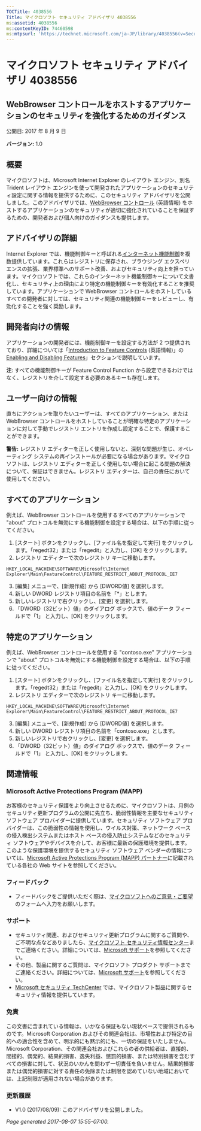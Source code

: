 ```yaml
---
TOCTitle: 4038556
Title: マイクロソフト セキュリティ アドバイザリ 4038556
ms:assetid: 4038556
ms:contentKeyID: 74460598
ms:mtpsurl: 'https://technet.microsoft.com/ja-JP/library/4038556(v=Security.10)'
---
```


マイクロソフト セキュリティ アドバイザリ 4038556
================================================

WebBrowser コントロールをホストするアプリケーションのセキュリティを強化するためのガイダンス
-------------------------------------------------------------------------------------------

公開日: 2017 年 8 月 9 日

**バージョン:** 1.0

概要
----

<span id="sectionToggle0"></span>
マイクロソフトは、Microsoft Internet Explorer のレイアウト エンジン、別名 Trident レイアウト エンジンを使って開発されたアプリケーションのセキュリティ設定に関する情報を提供するために、このセキュリティ アドバイザリを公開しました。このアドバイザリでは、[WebBrowser コントロール](https://msdn.microsoft.com/en-us/library/aa752040(v=vs.85).aspx) (英語情報) をホストするアプリケーションのセキュリティが適切に強化されていることを保証するための、開発者および個人向けのガイダンスも提供します。

アドバイザリの詳細
------------------

<span id="sectionToggle1"></span>
Internet Explorer では、機能制御キーと呼ばれる[インターネット機能制御](https://msdn.microsoft.com/en-us/library/ee330720(v=vs.85).aspx)を複数提供しています。これらはレジストリに保存され、ブラウジング エクスペリエンスの拡張、業界標準へのサポート改善、およびセキュリティ向上を担っています。マイクロソフトでは、これらのインターネット機能制御キーについて文書化し、セキュリティ上の理由により特定の機能制御キーを有効化することを推奨しています。アプリケーションで WebBrowser コントロールをホストしているすべての開発者に対しては、セキュリティ関連の機能制御キーをレビューし、有効化することを強く奨励します。

開発者向けの情報
----------------

アプリケーションの開発者には、機能制御キーを設定する方法が 2 つ提供されており、詳細については「[Introduction to Feature Controls](https://msdn.microsoft.com/en-us/library/ms537184(v=vs.85).aspx) (英語情報)」の[Enabling and Disabling Features](https://msdn.microsoft.com/en-us/library/ms537184(v=vs.85).aspx)」セクションで説明しています。

**注**: すべての機能制御キーが Feature Control Function から設定できるわけではなく、レジストリを介して設定する必要のあるキーも存在します。

ユーザー向けの情報
------------------

<span id="_Hlk489876424"></span>
直ちにアクションを取りたいユーザーは、すべてのアプリケーション、または WebBrowser コントロールをホストしていることが明確な特定のアプリケーションに対して手動でレジストリ エントリを作成し設定することで、保護することができます。

**警告:** レジストリ エディターを正しく使用しないと、深刻な問題が生じ、オペレーティング システムの再インストールが必要になる場合があります。マイクロソフトは、レジストリ エディターを正しく使用しない場合に起こる問題の解決について、保証はできません。レジストリ エディターは、自己の責任において使用してください。

すべてのアプリケーション
------------------------

例えば、WebBrowser コントロールを使用するすべてのアプリケーションで "about" プロトコルを無効にする機能制御を設定する場合は、以下の手順に従ってください。

1.  \[スタート\] ボタンをクリックし、\[ファイル名を指定して実行\] をクリックします。「regedt32」または「regedit」と入力し、\[OK\] をクリックします。
2.  レジストリ エディターで次のレジストリ キーに移動します。 

```
HKEY_LOCAL_MACHINE\SOFTWARE\Microsoft\Internet Explorer\Main\FeatureControl\FEATURE_RESTRICT_ABOUT_PROTOCOL_IE7
```

3.  \[編集\] メニューで、\[新規作成\] から \[DWORD値\] を選択します。
4.  新しい DWORD レジストリ項目の名前を「\*」とします。
5.  新しいレジストリで右クリックし、\[変更\] を選択します。
6.  「DWORD（32ビット）値」のダイアログ ボックスで、値のデータ フィールドで「1」 と入力し、\[OK\] をクリックします。

特定のアプリケーション
----------------------

例えば、WebBrowser コントロールを使用する "contoso.exe" アプリケーションで "about" プロトコルを無効にする機能制御を設定する場合は、以下の手順に従ってください。

1.  \[スタート\] ボタンをクリックし、\[ファイル名を指定して実行\] をクリックします。「regedt32」または「regedit」と入力し、\[OK\] をクリックします。
2.  レジストリ エディターで次のレジストリ キーに移動します。 

```
HKEY_LOCAL_MACHINE\SOFTWARE\Microsoft\Internet Explorer\Main\FeatureControl\FEATURE_RESTRICT_ABOUT_PROTOCOL_IE7
```

3.  \[編集\] メニューで、\[新規作成\] から \[DWORD値\] を選択します。
4.  新しい DWORD レジストリ項目の名前を「contoso.exe」とします。
5.  新しいレジストリで右クリックし、\[変更\] を選択します。
6.  「DWORD（32ビット）値」のダイアログ ボックスで、値のデータ フィールドで「1」 と入力し、\[OK\] をクリックします。

関連情報
--------

<span id="sectionToggle2"></span>
### Microsoft Active Protections Program (MAPP)

お客様のセキュリティ保護をより向上させるために、マイクロソフトは、月例のセキュリティ更新プログラムの公開に先立ち、脆弱性情報を主要なセキュリティ ソフトウェア プロバイダーに提供しています。セキュリティ ソフトウェア プロバイダーは、この脆弱性の情報を使用し、ウイルス対策、ネットワーク ベースの侵入検出システムまたはホスト ベースの侵入防止システムなどのセキュリティ ソフトウェアやデバイスを介して、お客様に最新の保護環境を提供します。このような保護環境を提供するセキュリティ ソフトウェア ベンダーの情報については、[Microsoft Active Protections Program (MAPP) パートナー](http://go.microsoft.com/fwlink/?linkid=215201)に記載されている各社の Web サイトを参照してください。

### フィードバック

-   フィードバックをご提供いただく際は、[マイクロソフトへのご意見・ご要望](http://support.microsoft.com/kb/?scid=sw;en;1257&showpage=1&ws=technet&sd=tech)のフォームへ入力をお願いします。

### サポート

-   セキュリティ関連、およびセキュリティ更新プログラムに関するご質問や、ご不明な点などありましたら、[マイクロソフト セキュリティ情報センター](http://go.microsoft.com/fwlink/?linkid=21131)までご連絡ください。詳細については、[Microsoft サポート](http://support.microsoft.com/)を参照してください。
-   その他、製品に関するご質問は、マイクロソフト プロダクト サポートまでご連絡ください。詳細については、[Microsoft サポート](http://support.microsoft.com/?ln=ja)を参照してください。
-   [Microsoft セキュリティ TechCenter](http://go.microsoft.com/fwlink/?linkid=21132) では、マイクロソフト製品に関するセキュリティ情報を提供しています。

### 免責

この文書に含まれている情報は、いかなる保証もない現状ベースで提供されるものです。Microsoft Corporation およびその関連会社は、市場性および特定の目的への適合性を含めて、明示的にも黙示的にも、一切の保証をいたしません。Microsoft Corporation、その関連会社およびこれらの者の供給者は、直接的、間接的、偶発的、結果的損害、逸失利益、懲罰的損害、または特別損害を含むすべての損害に対して、状況のいかんを問わず一切責任を負いません。結果的損害または偶発的損害に対する責任の免除または制限を認めていない地域においては、上記制限が適用されない場合があります。

### 更新履歴

-   V1.0 (2017/08/09): このアドバイザリを公開しました。

*Page generated 2017-08-07 15:55-07:00.*
